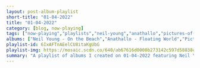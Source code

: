 ```yaml
---
layout: post-album-playlist
short-title: "01-04-2022"
title: "01-04-2022"
category: [blog, now-playing]
tags: ["now-playing","playlists","neil-young","anathallo","pictures-of-wild-life","pictures-of-wild-life","pictures-of-wild-life","pictures-of-wild-life","pictures-of-wild-life","pictures-of-wild-life","the-wombats"]
albums: ["Neil Young - On the Beach","Anathallo - Floating World","Pictures of Wild Life - Twin Pines (Reloaded)","Pictures of Wild Life - Amaris","Pictures of Wild Life - Terrene","Pictures of Wild Life - Seabright","Pictures of Wild Life - Twin Pines","Pictures of Wild Life - Coastal Flora","The Wombats - Fix Yourself, Not the World"]
playlist-id: 6IxAFTnAEelCU8itaKgUbG
playlist-img: https://mosaic.scdn.co/640/ab67616d0000b273142c597d58838c622d79c90cab67616d0000b27326c9ff14128f7b58e7149a55ab67616d0000b27333fa122d9a1352360c7817c1ab67616d0000b273ed6323634d34010e9cd51ad4
summary: "A playlist of albums I created on 01-04-2022 featuring Neil Young, Anathallo, Pictures of Wild Life, Pictures of Wild Life, Pictures of Wild Life, Pictures of Wild Life, Pictures of Wild Life, Pictures of Wild Life, and The Wombats"
---
```

